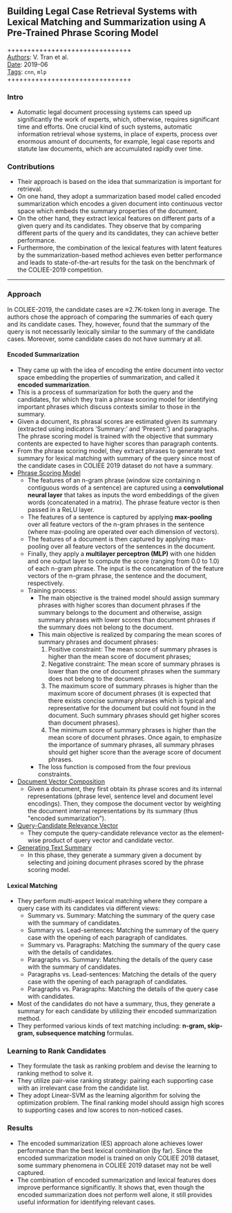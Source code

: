 ## Building Legal Case Retrieval Systems with Lexical Matching and Summarization using A Pre-Trained Phrase Scoring Model

+++++++++++++++++++++++++++++++  
<ins>Authors</ins>: V. Tran et al.  
<ins>Date</ins>: 2019-06  
<ins>Tags</ins>: `cnn`, `mlp`  
+++++++++++++++++++++++++++++++  


### Intro

- Automatic legal document processing systems can speed up significantly the work of experts, which, otherwise, requires significant time and efforts. One crucial kind of such systems, automatic information retrieval whose systems, in place of experts, process over enormous amount of documents, for example, legal case reports and statute law documents, which are accumulated rapidly over time.


### Contributions

- Their approach is based on the idea that summarization is important for retrieval.
- On one hand, they adopt a summarization based model called encoded summarization which encodes a given document into continuous vector space which embeds the summary properties of the document.
- On the other hand, they extract lexical features on different parts of a given query and its candidates. They observe that by comparing different parts of the query and its candidates, they can achieve better performance.
- Furthermore, the combination of the lexical features with latent features by the summarization-based method achieves even better performance and leads to state-of-the-art results for the task on the benchmark of the COLIEE-2019 competition.

***

### Approach

In COLIEE-2019, the candidate cases are ≈2.7K-token long in average. The authors chose the approach of comparing the summaries of each query and its candidate cases. They, however, found that the summary of the query is not necessarily lexically similar to the summary of the candidate cases. Moreover, some candidate cases do not have summary at all.

#### Encoded Summarization 
- They came up with the idea of encoding the entire document into vector space embedding the properties of summarization, and called it **encoded summarization**.
- This is a process of summarization for both the query and the candidates, for which they train a phrase scoring model for identifying important phrases which discuss contexts similar to those in the summary.
- Given a document, its phrasal scores are estimated given its summary (extracted using indicators ‘Summary:’ and ‘Present:’) and paragraphs. The phrase scoring model is trained with the objective that summary contents are expected to have higher scores than paragraph contents.
- From the phrase scoring model, they extract phrases to generate text summary for lexical matching with summary of the query since most of the candidate cases in COLIEE 2019 dataset do not have a summary.
- <ins>Phrase Scoring Model</ins>
  - The features of an n-gram phrase (window size containing n contiguous words of a sentence) are captured using a **convolutional neural layer** that takes as inputs the word embeddings of the given words (concatenated in a matrix). The phrase feature vector is then passed in a ReLU layer.
  - The features of a sentence is captured by applying **max-pooling** over all feature vectors of the n-gram phrases in the sentence (where max-pooling are operated over each dimension of vectors).
  - The features of a document is then captured by applying max-pooling over all feature vectors of the sentences in the document.
  - Finally, they apply a **multilayer perceptron (MLP)** with one hidden and one output layer to compute the score (ranging from 0.0 to 1.0) of each n-gram phrase. The input is the concatenation of the feature vectors of the n-gram phrase, the sentence and the document, respectively.
  - Training process:
    - The main objective is the trained model should assign summary phrases with higher scores than document phrases if the summary belongs to the document and otherwise, assign summary phrases with lower scores than document phrases if the summary does not belong to the document.
    - This main objective is realized by comparing the mean scores of summary phrases and document phrases:
      1. Positive constraint: The mean score of summary phrases is higher than the mean score of document phrases;
      2. Negative constraint: The mean score of summary phrases is lower than the one of document phrases when the summary does not belong to the document.
      3. The maximum score of summary phrases is higher than the maximum score of document phrases (it is expected that there exists concise summary phrases which is typical and representative for the document but could not found in the document. Such summary phrases should get higher scores than document phrases).
      4. The minimum score of summary phrases is higher than the mean score of document phrases. Once again, to emphasize the importance of summary phrases, all summary phrases should get higher score than the average score of document phrases.
    - The loss function is composed from the four previous constraints.
- <ins>Document Vector Composition</ins>
  - Given a document, they first obtain its phrase scores and its internal representations (phrase level, sentence level and document level encodings). Then, they compose the document vector by weighting the document internal representations by its summary (thus "encoded summarization").
- <ins>Query-Candidate Relevance Vector</ins>
  - They compute the query-candidate relevance vector as the element-wise product of query vector and candidate vector.
- <ins>Generating Text Summary</ins>
  - In this phase, they generate a summary given a document by selecting and joining document phrases scored by the phrase scoring model.
  
  
#### Lexical Matching

- They perform multi-aspect lexical matching where they compare a query case with its candidates via different views:
  - Summary vs. Summary: Matching the summary of the query case with the summary of candidates.
  - Summary vs. Lead-sentences: Matching the summary of the query case with the opening of each paragraph of candidates.
  - Summary vs. Paragraphs: Matching the summary of the query case with the details of candidates.
  - Paragraphs vs. Summary: Matching the details of the query case with the summary of candidates.
  - Paragraphs vs. Lead-sentences: Matching the details of the query case with the opening of each paragraph of candidates.
  - Paragraphs vs. Paragraphs: Matching the details of the query case with candidates.
- Most of the candidates do not have a summary, thus, they generate a summary for each candidate by utilizing their encoded summarization method.
- They performed various kinds of text matching including: **n-gram, skip-gram, subsequence matching** formulas.


### Learning to Rank Candidates

- They formulate the task as ranking problem and devise the learning to ranking method to solve it.
- They utilize pair-wise ranking strategy: pairing each supporting case with an irrelevant case from the candidate list.
- They adopt Linear-SVM as the learning algorithm for solving the optimization problem. The final ranking model should assign high scores to supporting cases and low scores to non-noticed cases.


### Results

- The encoded summarization (ES) approach alone achieves lower performance than the best lexical combination (by far). Since the encoded summarization model is trained on only COLIEE 2018 dataset, some summary phenomena in COLIEE 2019 dataset may not be well captured.
- The combination of encoded summarization and lexical features does improve performance significantly. It shows that, even though the encoded summarization does not perform well alone, it still provides useful information for identifying relevant cases.
